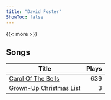 ```yaml
---
title: "David Foster"
ShowToc: false
---
```


{{< more >}}

## Songs
Title | Plays 
----- | -----: 
[Carol Of The Bells](/songs/carol-of-the-bells) | 639
[Grown-Up Christmas List](/songs/grown-up-christmas-list) | 3

